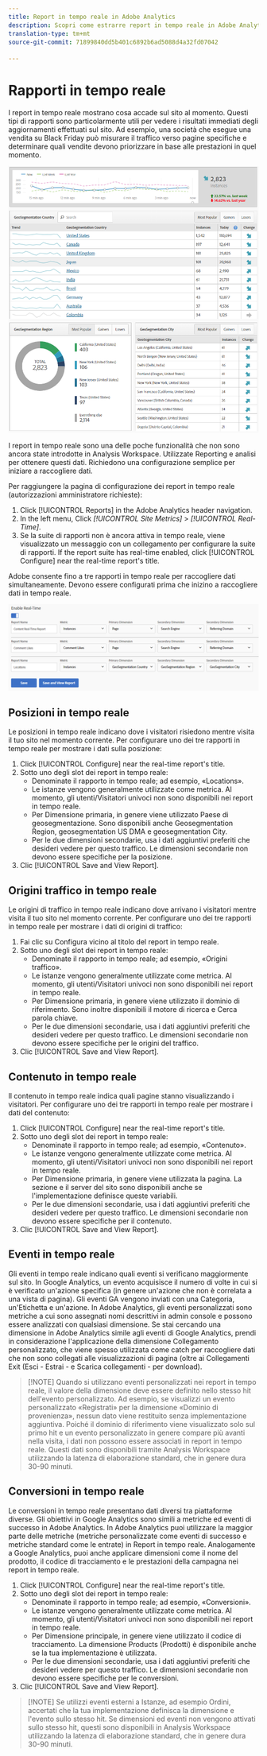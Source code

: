```yaml
---
title: Report in tempo reale in Adobe Analytics
description: Scopri come estrarre report in tempo reale in Adobe Analytics, indirizzandoli agli utenti che hanno familiarità con Google Analytics.
translation-type: tm+mt
source-git-commit: 71899840dd5b401c6892b6ad5088d4a32fd07042

---
```



# Rapporti in tempo reale

I report in tempo reale mostrano cosa accade sul sito al momento. Questi tipi di rapporti sono particolarmente utili per vedere i risultati immediati degli aggiornamenti effettuati sul sito. Ad esempio, una società che esegue una vendita su Black Friday può misurare il traffico verso pagine specifiche e determinare quali vendite devono priorizzare in base alle prestazioni in quel momento.

![Rapporto in tempo reale](../assets/realtime.png)

I report in tempo reale sono una delle poche funzionalità che non sono ancora state introdotte in Analysis Workspace. Utilizzate Reporting e analisi per ottenere questi dati. Richiedono una configurazione semplice per iniziare a raccogliere dati.

Per raggiungere la pagina di configurazione dei report in tempo reale (autorizzazioni amministratore richieste):

1. Click [!UICONTROL Reports] in the Adobe Analytics header navigation.
2. In the left menu, Click *[!UICONTROL Site Metrics]* &gt; *[!UICONTROL Real-Time]*.
3. Se la suite di rapporti non è ancora attiva in tempo reale, viene visualizzato un messaggio con un collegamento per configurare la suite di rapporti. If the report suite has real-time enabled, click [!UICONTROL Configure] near the real-time report's title.

Adobe consente fino a tre rapporti in tempo reale per raccogliere dati simultaneamente. Devono essere configurati prima che inizino a raccogliere dati in tempo reale.

![Configurazione dei report in tempo reale](../assets/realtime_config.png)

## Posizioni in tempo reale

Le posizioni in tempo reale indicano dove i visitatori risiedono mentre visita il tuo sito nel momento corrente. Per configurare uno dei tre rapporti in tempo reale per mostrare i dati sulla posizione:

1. Click [!UICONTROL Configure] near the real-time report's title.
2. Sotto uno degli slot dei report in tempo reale:
   * Denominate il rapporto in tempo reale; ad esempio, «Locations».
   * Le istanze vengono generalmente utilizzate come metrica. Al momento, gli utenti/Visitatori univoci non sono disponibili nei report in tempo reale.
   * Per Dimensione primaria, in genere viene utilizzato Paese di geosegmentazione. Sono disponibili anche Geosegmentation Region, geosegmentation US DMA e geosegmentation City.
   * Per le due dimensioni secondarie, usa i dati aggiuntivi preferiti che desideri vedere per questo traffico. Le dimensioni secondarie non devono essere specifiche per la posizione.
3. Clic [!UICONTROL Save and View Report].

## Origini traffico in tempo reale

Le origini di traffico in tempo reale indicano dove arrivano i visitatori mentre visita il tuo sito nel momento corrente. Per configurare uno dei tre rapporti in tempo reale per mostrare i dati di origini di traffico:

1. Fai clic su Configura vicino al titolo del report in tempo reale.
2. Sotto uno degli slot dei report in tempo reale:
   * Denominate il rapporto in tempo reale; ad esempio, «Origini traffico».
   * Le istanze vengono generalmente utilizzate come metrica. Al momento, gli utenti/Visitatori univoci non sono disponibili nei report in tempo reale.
   * Per Dimensione primaria, in genere viene utilizzato il dominio di riferimento. Sono inoltre disponibili il motore di ricerca e Cerca parola chiave.
   * Per le due dimensioni secondarie, usa i dati aggiuntivi preferiti che desideri vedere per questo traffico. Le dimensioni secondarie non devono essere specifiche per le origini del traffico.
3. Clic [!UICONTROL Save and View Report].

## Contenuto in tempo reale

Il contenuto in tempo reale indica quali pagine stanno visualizzando i visitatori. Per configurare uno dei tre rapporti in tempo reale per mostrare i dati del contenuto:

1. Click [!UICONTROL Configure] near the real-time report's title.
2. Sotto uno degli slot dei report in tempo reale:
   * Denominate il rapporto in tempo reale; ad esempio, «Contenuto».
   * Le istanze vengono generalmente utilizzate come metrica. Al momento, gli utenti/Visitatori univoci non sono disponibili nei report in tempo reale.
   * Per Dimensione primaria, in genere viene utilizzata la pagina. La sezione e il server del sito sono disponibili anche se l'implementazione definisce queste variabili.
   * Per le due dimensioni secondarie, usa i dati aggiuntivi preferiti che desideri vedere per questo traffico. Le dimensioni secondarie non devono essere specifiche per il contenuto.
3. Clic [!UICONTROL Save and View Report].

## Eventi in tempo reale

Gli eventi in tempo reale indicano quali eventi si verificano maggiormente sul sito. In Google Analytics, un evento acquisisce il numero di volte in cui si è verificato un'azione specifica (in genere un'azione che non è correlata a una vista di pagina). Gli eventi GA vengono inviati con una Categoria, un'Etichetta e un'azione. In Adobe Analytics, gli eventi personalizzati sono metriche a cui sono assegnati nomi descrittivi in admin console e possono essere analizzati con qualsiasi dimensione. Se stai cercando una dimensione in Adobe Analytics simile agli eventi di Google Analytics, prendi in considerazione l'applicazione della dimensione Collegamento personalizzato, che viene spesso utilizzata come catch per raccogliere dati che non sono collegati alle visualizzazioni di pagina (oltre ai Collegamenti Exit (Esci - Estrai - e Scarica collegamenti - per download).

> [!NOTE] Quando si utilizzano eventi personalizzati nei report in tempo reale, il valore della dimensione deve essere definito nello stesso hit dell'evento personalizzato. Ad esempio, se visualizzi un evento personalizzato «Registrati» per la dimensione «Dominio di provenienza», nessun dato viene restituito senza implementazione aggiuntiva. Poiché il dominio di riferimento viene visualizzato solo sul primo hit e un evento personalizzato in genere compare più avanti nella visita, i dati non possono essere associati in report in tempo reale. Questi dati sono disponibili tramite Analysis Workspace utilizzando la latenza di elaborazione standard, che in genere dura 30-90 minuti.

## Conversioni in tempo reale

Le conversioni in tempo reale presentano dati diversi tra piattaforme diverse. Gli obiettivi in Google Analytics sono simili a metriche ed eventi di successo in Adobe Analytics. In Adobe Analytics puoi utilizzare la maggior parte delle metriche (metriche personalizzate come eventi di successo e metriche standard come le entrate) in Report in tempo reale. Analogamente a Google Analytics, puoi anche applicare dimensioni come il nome del prodotto, il codice di tracciamento e le prestazioni della campagna nei report in tempo reale.

1. Click [!UICONTROL Configure] near the real-time report's title.
2. Sotto uno degli slot dei report in tempo reale:
   * Denominate il rapporto in tempo reale; ad esempio, «Conversioni».
   * Le istanze vengono generalmente utilizzate come metrica. Al momento, gli utenti/Visitatori univoci non sono disponibili nei report in tempo reale.
   * Per Dimensione principale, in genere viene utilizzato il codice di tracciamento. La dimensione Products (Prodotti) è disponibile anche se la tua implementazione è utilizzata.
   * Per le due dimensioni secondarie, usa i dati aggiuntivi preferiti che desideri vedere per questo traffico. Le dimensioni secondarie non devono essere specifiche per le conversioni.
3. Clic [!UICONTROL Save and View Report].

> [!NOTE] Se utilizzi eventi esterni a Istanze, ad esempio Ordini, accertati che la tua implementazione definisca la dimensione e l'evento sullo stesso hit. Se dimensioni ed eventi non vengono attivati sullo stesso hit, questi sono disponibili in Analysis Workspace utilizzando la latenza di elaborazione standard, che in genere dura 30-90 minuti.
